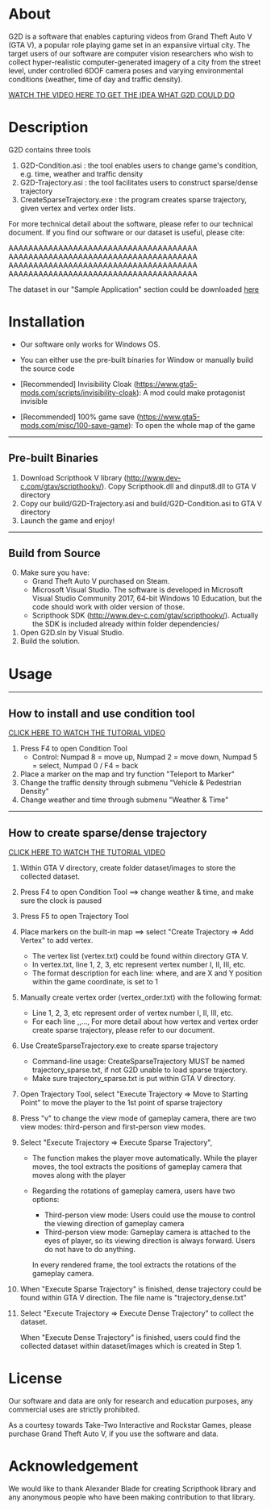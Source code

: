 About
============
G2D is a software that enables capturing videos from Grand Theft Auto V (GTA V), a popular role playing game set in an expansive virtual city. The target users of our software are computer vision researchers who wish to collect hyper-realistic computer-generated imagery of a city from the street level, under controlled 6DOF camera poses and varying environmental conditions (weather, time of day and traffic density). 

[WATCH THE VIDEO HERE TO GET THE IDEA WHAT G2D COULD DO](https://youtu.be/cA7G-4YVBeU)

Description
============

G2D contains three tools
1. G2D-Condition.asi    : the tool enables users to change game's condition, e.g. time, weather and traffic density
2. G2D-Trajectory.asi   : the tool facilitates users to construct sparse/dense trajectory
3. CreateSparseTrajectory.exe : the program creates sparse trajectory, given vertex and vertex order lists.

For more technical detail about the software, please refer to our technical document. If you find our software or our dataset is useful, please cite:

AAAAAAAAAAAAAAAAAAAAAAAAAAAAAAAAAAAAAA
AAAAAAAAAAAAAAAAAAAAAAAAAAAAAAAAAAAAAA
AAAAAAAAAAAAAAAAAAAAAAAAAAAAAAAAAAAAAA
AAAAAAAAAAAAAAAAAAAAAAAAAAAAAAAAAAAAAA

The dataset in our "Sample Application" section could be downloaded [here](https://goo.gl/DNzxHx)

Installation
============
+ Our software only works for Windows OS.

+ You can either use the pre-built binaries for Window or manually build the source code
 
+ [Recommended] Invisibility Cloak (https://www.gta5-mods.com/scripts/invisibility-cloak): A mod could make protagonist invisible

+ [Recommended] 100% game save (https://www.gta5-mods.com/misc/100-save-game): To open the whole map of the game

------------------
Pre-built Binaries
------------------

1. Download Scripthook V library (http://www.dev-c.com/gtav/scripthookv/). Copy Scripthook.dll and dinput8.dll to GTA V directory
2. Copy our build/G2D-Trajectory.asi and build/G2D-Condition.asi to GTA V directory
3. Launch the game and enjoy!

------------------
Build from Source
------------------

0. Make sure you have:
    + Grand Theft Auto V purchased on Steam.
    + Microsoft Visual Studio. The software is developed in Microsoft Visual Studio Community 2017, 64-bit Windows 10 Education, but the code should work with older version of those.
    + Scripthook SDK (http://www.dev-c.com/gtav/scripthookv/). Actually the SDK is included already within folder dependencies/
1. Open G2D.sln by Visual Studio.
2. Build the solution.

Usage
============

------------------
How to install and use condition tool
------------------

[CLICK HERE TO WATCH THE TUTORIAL VIDEO](https://youtu.be/TlI6C46e3_0)

1. Press F4 to open Condition Tool
    * Control: Numpad 8 = move up, Numpad 2 = move down, Numpad 5 = select, Numpad 0 / F4 = back
2. Place a marker on the map and try function "Teleport to Marker"
3. Change the traffic density through submenu "Vehicle & Pedestrian Density"
4. Change weather and time through submenu "Weather & Time"

------------------
How to create sparse/dense trajectory
------------------

[CLICK HERE TO WATCH THE TUTORIAL VIDEO](https://youtu.be/Tf9MXrZ2NFM)

1. Within GTA V directory, create folder dataset/images to store the collected dataset.
2. Press F4 to open Condition Tool ==> change weather & time, and make sure the clock is paused
3. Press F5 to open Trajectory Tool
4. Place markers on the built-in map ==> select "Create Trajectory => Add Vertex" to add vertex. 
      * The vertex list (vertex.txt) could be found within directory GTA V.
      * In vertex.txt, line 1, 2, 3, etc represent vertex number I, II, III, etc.
      * The format description for each line: 
      <X> <Y> <Z>
      where, <X> and <Y> are X and Y position within the game coordinate, <Z> is set to 1
5. Manually create vertex order (vertex_order.txt) with the following format:
      * Line 1, 2, 3, etc represent order of vertex number I, II, III, etc.
      * For each line
      <order index>,<order index>,...,<order index N>
      For more detail about how vertex and vertex order create sparse trajectory, please refer to our document.
6. Use CreateSparseTrajectory.exe to create sparse trajectory
      * Command-line usage: CreateSparseTrajectory <vertex list> <vertex order list> <sparse trajectory file>
        <sparse trajectory file> MUST be named trajectory_sparse.txt, if not G2D unable to load sparse trajectory.
      * Make sure trajectory_sparse.txt is put within GTA V directory.
7. Open Trajectory Tool, select "Execute Trajectory => Move to Starting Point" to move the player to the 1st point of sparse trajectory
8. Press "v" to change the view mode of gameplay camera, there are two view modes: third-person and first-person view modes.
9. Select "Execute Trajectory => Execute Sparse Trajectory", 
      * The function makes the player move automatically. While the player moves, the tool extracts the positions of gameplay camera that moves along with the player
      * Regarding the rotations of gameplay camera, users have two options:
          + Third-person view mode: Users could use the mouse to control the viewing direction of gameplay camera
          + Third-person view mode: Gameplay camera is attached to the eyes of player, so its viewing direction is always forward. Users do not have to do anything.
        
        In every rendered frame, the tool extracts the rotations of the gameplay camera.
10. When "Execute Sparse Trajectory" is finished, dense trajectory could be found within GTA V direction. The file name is "trajectory_dense.txt"
11. Select "Execute Trajectory => Execute Dense Trajectory" to collect the dataset. 

    When "Execute Dense Trajectory" is finished, users could find the collected dataset within dataset/images which is created in Step 1.
    
License
============

Our software and data are only for research and education purposes, any commercial uses are strictly prohibited.

As a courtesy towards Take-Two Interactive and Rockstar Games, please purchase Grand Theft Auto V, if you use the software and data.

Acknowledgement
============

We would like to thank Alexander Blade for creating Scripthook library and any anonymous people who have been making contribution to that library.
